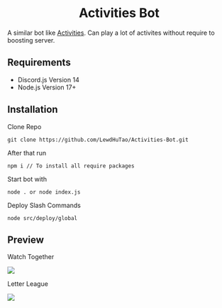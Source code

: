 <h1 align="center"><width="30px"> Activities Bot <width="30px"></h1>

A similar bot like [Activities](https://github.com/advaith1/activities). Can play a lot of activites without require to boosting server.

  ## Requirements
  - Discord.js Version 14
  - Node.js Version 17+
  
   ## Installation
  Clone Repo
```
git clone https://github.com/LewdHuTao/Activities-Bot.git
```
  After that run
  ```
npm i // To install all require packages
```
  Start bot with
```
node . or node index.js
```
Deploy Slash Commands
```
node src/deploy/global
```

  ## Preview

Watch Together

  <img src="https://cdn.discordapp.com/attachments/897715616155328542/950239222613299291/Screenshot_2022-03-07_111318.png">
  
  Letter League

<img src="https://cdn.discordapp.com/attachments/897715616155328542/950239222894297098/Screenshot_2022-03-07_115009.png">
